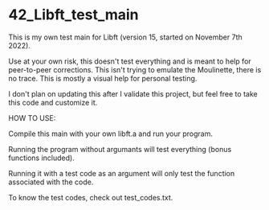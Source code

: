 # 42_Libft_test_main
This is my own test main for Libft (version 15, started on November 7th 2022).

Use at your own risk, this doesn't test everything and is meant to help for peer-to-peer corrections. This isn't trying to emulate the Moulinette, there is no trace. This is mostly a visual help for personal testing.

I don't plan on updating this after I validate this project, but feel free to take this code and customize it.



HOW TO USE:

Compile this main with your own libft.a and run your program.

Running the program without argumants will test everything (bonus functions included).

Running it with a test code as an argument will only test the function associated with the code.

To know the test codes, check out test_codes.txt.
